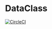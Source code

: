 # DataClass

[![CircleCI](https://circleci.com/gh/su-mi-lab/DataClass/tree/master.svg?style=svg)](https://circleci.com/gh/su-mi-lab/DataClass/tree/master)